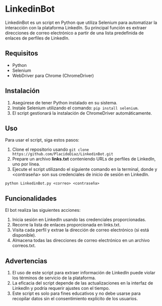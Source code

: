 # LinkedinBot
LinkedinBot es un script en Python que utiliza Selenium para automatizar la interacción con la plataforma LinkedIn. Su principal función es extraer direcciones de correo electrónico a partir de una lista predefinida de enlaces de perfiles de LinkedIn.

## Requisitos
- Python
- Selenium
- WebDriver para Chrome (ChromeDriver)

## Instalación
1. Asegúrese de tener Python instalado en su sistema.
2. Instale Selenium utilizando el comando: ``pip install selenium``.
3. El script gestionará la instalación de ChromeDriver automáticamente.

## Uso
Para usar el script, siga estos pasos:
1. Clone el repositorio usando ``git clone https://github.com/PlacidoDiaz/LinkedinBot.git``
2. Prepare un archivo **links.txt** conteniendo URLs de perfiles de LinkedIn, uno por línea.
3. Ejecute el script utilizando el siguiente comando en la terminal, donde <correo> y <contraseña> son sus credenciales de inicio de sesión en LinkedIn.

````
python LinkedinBot.py <correo> <contraseña>
````

## Funcionalidades
El bot realiza las siguientes acciones:

1. Inicia sesión en LinkedIn usando las credenciales proporcionadas.
2. Recorre la lista de enlaces proporcionada en links.txt.
3. Visita cada perfil y extrae la dirección de correo electrónico (si está disponible).
4. Almacena todas las direcciones de correo electrónico en un archivo correos.txt.

## Advertencias

1. El uso de este script para extraer información de LinkedIn puede violar los términos de servicio de la plataforma.
2. La eficacia del script depende de las actualizaciones en la interfaz de LinkedIn y podría requerir ajustes con el tiempo.
3. Este script es solo para fines educativos y no debe usarse para recopilar datos sin el consentimiento explícito de los usuarios.
